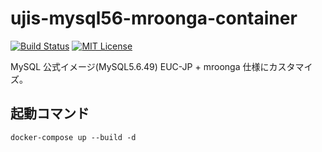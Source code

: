 # ujis-mysql56-mroonga-container

[![Build Status](https://travis-ci.com/lagoon-io/ujis-mysql56-mroonga-container.svg?token=ghWufCkCZtzk96xRWSqZ&branch=master)](https://travis-ci.com/lagoon-io/ujis-mysql56-mroonga-container)
[![MIT License](http://img.shields.io/badge/license-MIT-blue.svg?style=flat)](LICENSE)

MySQL 公式イメージ(MySQL5.6.49) EUC-JP + mroonga 仕様にカスタマイズ。

## 起動コマンド

```
docker-compose up --build -d
```
